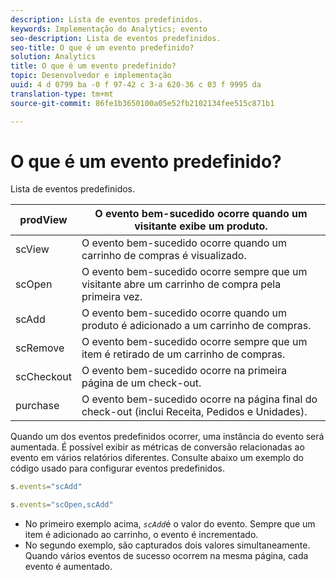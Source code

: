 ```yaml
---
description: Lista de eventos predefinidos.
keywords: Implementação do Analytics; evento
seo-description: Lista de eventos predefinidos.
seo-title: O que é um evento predefinido?
solution: Analytics
title: O que é um evento predefinido?
topic: Desenvolvedor e implementação
uuid: 4 d 0799 ba -0 f 97-42 c 3-a 620-36 c 03 f 9995 da
translation-type: tm+mt
source-git-commit: 86fe1b3650100a05e52fb2102134fee515c871b1

---
```



# O que é um evento predefinido?

Lista de eventos predefinidos.

| prodView | O evento bem-sucedido ocorre quando um visitante exibe um produto. |
|---|---|
| scView | O evento bem-sucedido ocorre quando um carrinho de compras é visualizado. |
| scOpen | O evento bem-sucedido ocorre sempre que um visitante abre um carrinho de compra pela primeira vez. |
| scAdd | O evento bem-sucedido ocorre quando um produto é adicionado a um carrinho de compras. |
| scRemove | O evento bem-sucedido ocorre sempre que um item é retirado de um carrinho de compras. |
| scCheckout | O evento bem-sucedido ocorre na primeira página de um check-out. |
| purchase | O evento bem-sucedido ocorre na página final do check-out (inclui Receita, Pedidos e Unidades). |

Quando um dos eventos predefinidos ocorrer, uma instância do evento será aumentada. É possível exibir as métricas de conversão relacionadas ao evento em vários relatórios diferentes. Consulte abaixo um exemplo do código usado para configurar eventos predefinidos.

```js
s.events="scAdd"
```

```js
s.events="scOpen,scAdd"
```

* No primeiro exemplo acima, *`scAdd`*&#x200B;é o valor do evento. Sempre que um item é adicionado ao carrinho, o evento é incrementado.
* No segundo exemplo, são capturados dois valores simultaneamente. Quando vários eventos de sucesso ocorrem na mesma página, cada evento é aumentado.

